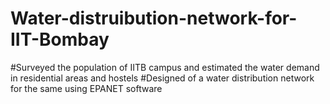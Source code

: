 # Water-distruibution-network-for-IIT-Bombay
#Surveyed the population of IITB campus and estimated the water demand in residential areas and hostels
#Designed of a water distribution network for the same using EPANET software
